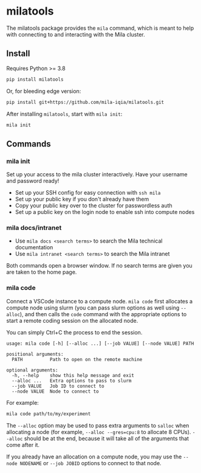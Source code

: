 
# milatools

The milatools package provides the `mila` command, which is meant to help with connecting to and interacting with the Mila cluster.


## Install

Requires Python >= 3.8

```bash
pip install milatools
```

Or, for bleeding edge version:

```bash
pip install git+https://github.com/mila-iqia/milatools.git
```

After installing `milatools`, start with `mila init`:

```bash
mila init
```


## Commands

### mila init

Set up your access to the mila cluster interactively. Have your username and password ready!

* Set up your SSH config for easy connection with `ssh mila`
* Set up your public key if you don't already have them
* Copy your public key over to the cluster for passwordless auth
* Set up a public key on the login node to enable ssh into compute nodes


### mila docs/intranet

* Use `mila docs <search terms>` to search the Mila technical documentation
* Use `mila intranet <search terms>` to search the Mila intranet

Both commands open a browser window. If no search terms are given you are taken to the home page.


### mila code

Connect a VSCode instance to a compute node. `mila code` first allocates a compute node using slurm (you can pass slurm options as well using `--alloc`), and then calls the `code` command with the appropriate options to start a remote coding session on the allocated node.

You can simply Ctrl+C the process to end the session.

```
usage: mila code [-h] [--alloc ...] [--job VALUE] [--node VALUE] PATH

positional arguments:
  PATH          Path to open on the remote machine

optional arguments:
  -h, --help    show this help message and exit
  --alloc ...   Extra options to pass to slurm
  --job VALUE   Job ID to connect to
  --node VALUE  Node to connect to
```

For example:

```bash
mila code path/to/my/experiment
```

The `--alloc` option may be used to pass extra arguments to `salloc` when allocating a node (for example, `--alloc --gres=cpu:8` to allocate 8 CPUs). `--alloc` should be at the end, because it will take all of the arguments that come after it.

If you already have an allocation on a compute node, you may use the `--node NODENAME` or `--job JOBID` options to connect to that node.
